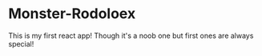 # Monster-Rodoloex 
This is my first react app! 
Though it's a noob one but first ones are always special!
